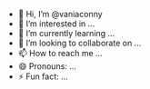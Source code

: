 - 👋 Hi, I’m @vaniaconny
- 👀 I’m interested in ...
- 🌱 I’m currently learning ...
- 💞️ I’m looking to collaborate on ...
- 📫 How to reach me ...
- 😄 Pronouns: ...
- ⚡ Fun fact: ...

<!---
vaniaconny/vaniaconny is a ✨ special ✨ repository because its `README.md` (this file) appears on your GitHub profile.
You can click the Preview link to take a look at your changes.
--->
